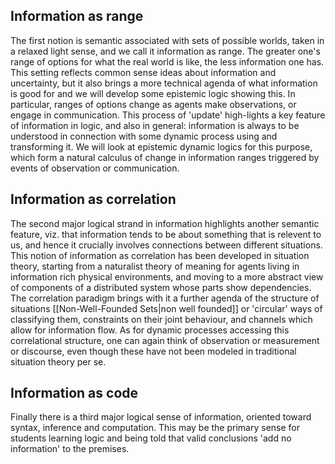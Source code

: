 ## Information as range
The first notion is semantic associated with sets of possible  worlds, taken in a relaxed light sense, and we call it information as range. The greater one's range of options for what the real world is like, the less information one has. This setting reflects common sense ideas about information and uncertainty, but it also brings a more technical agenda of what information is good for and we will develop some epistemic logic showing this. In particular, ranges of options change as agents make observations, or engage in communication. This process of 'update' high-lights a key feature of information in logic, and also in general: information is always to be understood in connection with some dynamic process using and transforming it. We will look at epistemic dynamic logics for this purpose, which form a natural calculus of change in information ranges triggered by events of observation or communication.

## Information as correlation
The second major logical strand in information highlights another semantic feature, viz. that information tends to be about something that is relevent to us, and hence it crucially involves connections between different situations. This notion of information as correlation has been developed in situation theory, starting from a naturalist theory of meaning for agents living in information rich physical environments, and moving to a more abstract view of components of a distributed system whose parts show dependencies. The correlation paradigm brings with it a further agenda of the structure of situations [[Non-Well-Founded Sets|non well founded]] or 'circular' ways of classifying them, constraints on their joint behaviour, and channels which allow for information flow. As for dynamic processes accessing this correlational structure, one can again think of observation or measurement or discourse, even though these have not been modeled in traditional situation theory per se.

## Information as code 
Finally there is a third major logical sense of information, oriented toward syntax, inference and computation. This may be the primary sense for students learning logic and being told that valid conclusions 'add no information' to the premises. 